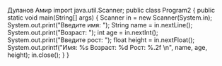 Дуланов Амир
import java.util.Scanner;
public class Program2 {
       public static void main(String[] args) {
        Scanner in = new Scanner(System.in);
        System.out.print("Введите имя: ");
        String name = in.nextLine();
        System.out.print("Возраст: ");
        int age = in.nextInt();
        System.out.print("Введите рост: ");
        float height = in.nextFloat();
        System.out.printf("Имя: %s  Возраст: %d  Рост: %.2f \n", name, age, height);
        in.close();
    }
}
